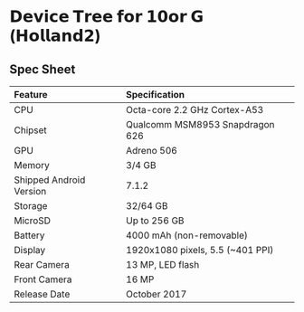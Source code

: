 # 𝗗𝗲𝘃𝗶𝗰𝗲 𝗧𝗿𝗲𝗲 𝗳𝗼𝗿 𝟭𝟬𝗼𝗿 𝗚 (𝗛𝗼𝗹𝗹𝗮𝗻𝗱𝟮)

## Spec Sheet

| Feature                 | Specification                     |
| :---------------------- | :-------------------------------- |
| CPU                     | Octa-core 2.2 GHz Cortex-A53      |
| Chipset                 | Qualcomm MSM8953 Snapdragon 626   |
| GPU                     | Adreno 506                        |
| Memory                  | 3/4 GB                            |
| Shipped Android Version | 7.1.2                             |
| Storage                 | 32/64 GB                          |
| MicroSD                 | Up to 256 GB                      |
| Battery                 | 4000 mAh (non-removable)          |
| Display                 | 1920x1080 pixels, 5.5 (~401 PPI)  |
| Rear Camera             | 13 MP, LED flash                  |
| Front Camera            | 16 MP                             |
| Release Date            | October 2017                      |
